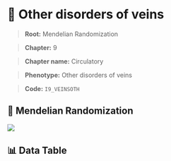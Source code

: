 # 🧪 Other disorders of veins

> **Root:** Mendelian Randomization

> **Chapter:** 9  

> **Chapter name:** Circulatory

> **Phenotype:** Other disorders of veins  

> **Code:** `I9_VEINSOTH`

## 🧬 Mendelian Randomization  

<img src="/MR/Figures/Forward/I9_VEINSOTH.png"/>

## 📊 Data Table

<CsvTableMRF src="/public/MR/Data/Forward/I9_VEINSOTH.csv"/>
